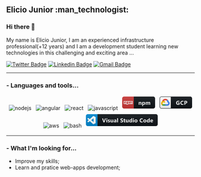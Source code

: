 <h2>Elicio Junior :man_technologist:</h2>

### Hi there 👋

My name is Elicio Junior, I am an experienced infrastructure professional(+12 years) and I am a development student learning new technologies in this challenging and exciting area ... 

[![Twitter Badge](https://img.shields.io/badge/-@eliciojunior-9cf?style=flat-square&labelColor=9cf&logo=twitter&logoColor=white&link=https://twitter.com/eliciojunior)](https://twitter.com/eliciojunior) 
[![Linkedin Badge](https://img.shields.io/badge/-Elicio%20Junior-blue?style=flat-square&logo=Linkedin&logoColor=white&link=https://www.linkedin.com/in/eliciojunior/)](https://www.linkedin.com/public-profile/in/eliciojunior) 
[![Gmail Badge](https://img.shields.io/badge/-elicio.junior@gmail.com-red?style=flat-square&logo=Gmail&logoColor=white&link=mailto:elicio.junior@gmail.com)](mailto:elicio.junior@gmail.com)

---

### - Languages and tools...
<p align="center">
<!-- More icons on https://github.com/MikeCodesDotNET/ColoredBadges -->

<img src="https://github.com/MikeCodesDotNET/ColoredBadges/blob/master/png/dev/framewors/nodejs.png" alt="nodejs" style="vertical-allign:top; margin:4px">
<img src="https://github.com/MikeCodesDotNET/ColoredBadges/blob/master/png/dev/framewors/angular.png" alt="angular" style="vertical-allign:top; margin:4px">
<img src="https://github.com/MikeCodesDotNET/ColoredBadges/blob/master/png/dev/framewors/react.png" alt="react" style="vertical-allign:top; margin:4px">
<img src="https://github.com/MikeCodesDotNET/ColoredBadges/blob/master/png/dev/languages/js.png" alt="javascript" style="vertical-allign:top; margin:4px">
<img src="https://github.com/MikeCodesDotNET/ColoredBadges/blob/master/png/dev/services/npm.png" alt="npm" style="vertical-allign:top; margin:4px">
<img src="https://github.com/MikeCodesDotNET/ColoredBadges/blob/master/png/dev/services/gcp.png" alt="gcp" style="vertical-allign:top; margin:4px">
<img src="https://github.com/MikeCodesDotNET/ColoredBadges/blob/master/png/dev/services/aws.png" alt="aws" style="vertical-allign:top; margin:4px">
<img src="https://github.com/MikeCodesDotNET/ColoredBadges/blob/master/png/dev/tools/bash.png" alt="bash" style="vertical-allign:top; margin:4px">
<img src="https://github.com/MikeCodesDotNET/ColoredBadges/blob/master/png/dev/tools/visualstudio_code.png" alt="vscode" style="vertical-allign:top; margin:4px">

</p>

---

### - What I'm looking for...

- Improve my skills;
- Learn and pratice web-apps development;

<!--
**eliciojunior/eliciojunior** is a ✨ _special_ ✨ repository because its `README.md` (this file) appears on your GitHub profile.

Here are some ideas to get you started:

- 🔭 I’m currently working on ...
- 🌱 I’m currently learning ...
- 👯 I’m looking to collaborate on ...
- 🤔 I’m looking for help with ...
- 💬 Ask me about ...
- 📫 How to reach me: ...
- 😄 Pronouns: ...
- ⚡ Fun fact: ...
-->
